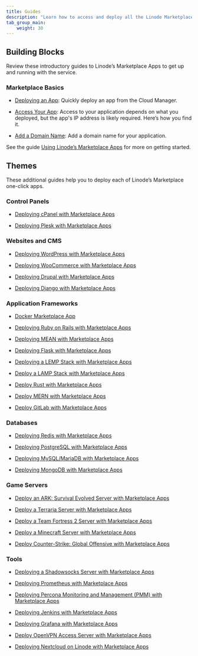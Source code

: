 ```yaml
---
title: Guides
description: "Learn how to access and deploy all the Linode Marketplace One-Click Apps."
tab_group_main:
    weight: 30
---
```


## Building Blocks

Review these introductory guides to Linode’s Marketplace Apps to get up and running with the service.

### Marketplace Basics

- [Deploying an App](/docs/products/tools/marketplace-one-click-apps/guides/marketplace-deploy-app): Quickly deploy an app from the Cloud Manager.

- [Access Your App](/docs/products/tools/marketplace-one-click-apps/guides/marketplace-access-app): Access to your application depends on what you deployed, but the app's IP address is likely required. Here’s how you find it.

- [Add a Domain Name](/docs/products/tools/marketplace-one-click-apps/guides/marketplace-add-domain-name): Add a domain name for your application.

See the guide [Using Linode’s Marketplace Apps](/docs/platform/marketplace/how-to-use-marketplace-apps-at-linode/) for more on getting started.

## Themes

These additional guides help you to deploy each of Linode’s Marketplace one-click apps.

### Control Panels

- [Deploying cPanel with Marketplace Apps](/docs/platform/marketplace/how-to-deploy-cpanel-with-marketplace-apps/)

- [Deploying Plesk with Marketplace Apps](/docs/platform/marketplace/deploying-plesk-with-marketplace-apps/)

### Websites and CMS

- [Deploying WordPress with Marketplace Apps](/docs/platform/marketplace/deploying-wordpress-with-marketplace-apps/)

- [Deploying WooCommerce with Marketplace Apps](/docs/platform/marketplace/how-to-deploy-woocommerce-with-marketplace-apps/)

- [Deploying Drupal with Marketplace Apps](/docs/platform/marketplace/how-to-deploy-drupal-with-marketplace-apps/)

- [Deploying Django with Marketplace Apps](/docs/platform/marketplace/how-to-deploy-django-with-marketplace-apps/)

### Application Frameworks

- [Docker Marketplace App](/docs/platform/marketplace/deploying-docker-with-marketplace-apps/)

- [Deploying Ruby on Rails with Marketplace Apps](/docs/platform/marketplace/deploying-ruby-on-rails-with-marketplace-apps/)

- [Deploying MEAN with Marketplace Apps](/docs/platform/marketplace/deploy-mean-with-marketplace-apps/)

- [Deploying Flask with Marketplace Apps](/docs/platform/marketplace/how-to-deploy-flask-with-marketplace-apps/)

- [Deploying a LEMP Stack with Marketplace Apps](/docs/platform/marketplace/deploy-lemp-stack-with-marketplace-apps/)

- [Deploy a LAMP Stack with Marketplace Apps](/docs/platform/marketplace/deploy-lamp-stack-with-marketplace-apps/)

- [Deploy Rust with Marketplace Apps](/docs/platform/marketplace/deploying-rust-with-marketplace-apps/)

- [Deploy MERN with Marketplace Apps](/docs/platform/marketplace/deploy-mern-with-marketplace-apps/)

- [Deploy GitLab with Marketplace Apps](/docs/platform/marketplace/deploy-gitlab-with-marketplace-apps/)

### Databases

- [Deploying Redis with Marketplace Apps](/docs/platform/marketplace/how-to-deploy-redis-with-marketplace-apps/)

- [Deploying PostgreSQL with Marketplace Apps](/docs/platform/marketplace/deploy-postresql-with-marketplace-apps/)

- [Deploying MySQL/MariaDB with Marketplace Apps](/docs/platform/marketplace/deploy-mysql-with-marketplace-apps/)

- [Deploying MongoDB with Marketplace Apps](/docs/platform/marketplace/deploying-mongodb-with-marketplace-apps/)

### Game Servers

- [Deploy an ARK: Survival Evolved Server with Marketplace Apps](/docs/platform/marketplace/deploying-ark-survival-evolved-with-marketplace-apps/)

- [Deploy a Terraria Server with Marketplace Apps](/docs/platform/marketplace/deploying-terraria-with-marketplace-apps/)

- [Deploy a Team Fortress 2 Server with Marketplace Apps](/docs/platform/marketplace/deploying-team-fortress-2-with-marketplace-apps/)

- [Deploy a Minecraft Server with Marketplace Apps](/docs/platform/marketplace/deploying-minecraft-with-marketplace-apps/)

- [Deploy Counter-Strike: Global Offensive with Marketplace Apps](/docs/platform/marketplace/deploying-cs-go-with-marketplace-apps/)

### Tools

- [Deploying a Shadowsocks Server with Marketplace Apps](/docs/platform/marketplace/deploy-shadowsocks-with-marketplace-apps/)

- [Deploying Prometheus with Marketplace Apps](/docs/platform/marketplace/how-to-deploy-prometheus-with-marketplace-apps/)

- [Deploying Percona Monitoring and Management (PMM) with Marketplace Apps](/docs/platform/marketplace/how-to-deploy-percona-monitoring-management-with-marketplace-apps/)

- [Deploying Jenkins with Marketplace Apps](/docs/platform/marketplace/how-to-deploy-jenkins-with-marketplace-apps/)

- [Deploying Grafana with Marketplace Apps](/docs/platform/marketplace/how-to-deploy-grafana-with-marketplace-apps/)

- [Deploy OpenVPN Access Server with Marketplace Apps](/docs/platform/marketplace/marketplace-openvpn/)

- [Deploying Nextcloud on Linode with Marketplace Apps](/docs/platform/marketplace/how-to-deploy-nextcloud-with-marketplace-apps/)
